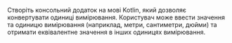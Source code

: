 Створіть консольний додаток на мові Kotlin, який дозволяє конвертувати одиниці вимірювання. Користувач може ввести значення та одиницю вимірювання (наприклад, метри, сантиметри, дюйми) та отримати еквівалентне значення в інших одиницях вимірювання.